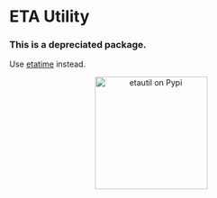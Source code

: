 # ETA Utility
### This is a depreciated package.
Use [etatime](https://pypi.org/project/etatime/) instead.

<p align="center"><a href="https://pypi.org/project/etatime/"><img src="https://pypi.org/static/images/logo-large.9f732b5f.svg" width="200px" alt="etautil on Pypi"></a></p>
